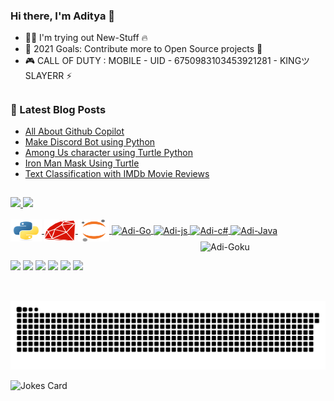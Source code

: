 ### Hi there, I'm Aditya 👋


- 👨‍💻 I'm trying out New-Stuff 🔥
- 🥅 2021 Goals: Contribute more to Open Source projects 📜 
- 🎮 CALL OF DUTY : MOBILE - UID - 6750983103453921281 - KINGツSLAYERR ⚡
##

### 📕 Latest Blog Posts

<!-- BLOG-POST-LIST:START -->
- [All About Github Copilot](https://medium.com/analytics-vidhya/all-about-github-copilot-87d0417b953e?source=rss-159c523863b2------2)
- [Make Discord Bot using Python](https://medium.com/analytics-vidhya/make-discord-bot-using-python-fba437b38cd3?source=rss-159c523863b2------2)
- [Among Us character using Turtle Python](https://adityabhandarii.medium.com/among-us-character-using-turtle-python-1641585720d9?source=rss-159c523863b2------2)
- [Iron Man Mask Using Turtle](https://adityabhandarii.medium.com/iron-man-mask-using-turtle-75e580cea502?source=rss-159c523863b2------2)
- [Text Classification with IMDb Movie Reviews](https://medium.com/analytics-vidhya/text-classification-with-imdb-movie-reviews-3ce35ddc1fbf?source=rss-159c523863b2------2)
<!-- BLOG-POST-LIST:END -->
##

<div>
  
  <a href="https://github.com/ADITYABHNDARI">
  <img height="180em" src="https://github-readme-stats.adityabhndari.vercel.app/api?username=ADITYABHNDARI&show_icons=true&theme=highcontrast&include_all_commits=true&count_private=true"/>
  <img height="180em" src="https://github-readme-stats.vercel.app/api/top-langs/?username=ADITYABHNDARI&layout=compact&langs_count=7&theme=highcontrast"/>

</div>
  
  <div style="display: inline_block"><br>
  <img align="center" alt="Adi-Python" height="35" width="50" src="https://raw.githubusercontent.com/devicons/devicon/master/icons/python/python-original.svg">
  <img align="center" alt="Adi-ruby" height="35" width="50" src="https://raw.githubusercontent.com/devicons/devicon/master/icons/ruby/ruby-plain.svg">
  <img align="center" alt="Adi-jupy" height="35" width="50" src="https://raw.githubusercontent.com/devicons/devicon/master/icons/jupyter/jupyter-original.svg">  
  <img align="center" alt="Adi-Go" height="70" width="55" src="https://cdn.jsdelivr.net/gh/devicons/devicon/icons/go/go-original-wordmark.svg">
  <img align="center" alt="Adi-js" height="35" width="50" src="https://cdn.jsdelivr.net/gh/devicons/devicon/icons/javascript/javascript-original.svg">   
  <img align="center" alt="Adi-c#" height="40" width="50" src="https://cdn.jsdelivr.net/gh/devicons/devicon/icons/csharp/csharp-original.svg">
  <img align="center" alt="Adi-Java" height="59" width="50" src="https://cdn.jsdelivr.net/gh/devicons/devicon/icons/java/java-original.svg">
  <img align="right" alt="Adi-Goku" height="95" width="200" src="https://media.giphy.com/media/HYPaqlmC4fUpa/source.gif?cid=ecf05e47r48mnuomqu1avz6mrcnavphnffv3lcl326hue2xt&rid=source.gif&ct=g">
 
</div>

##
 
<div> 
  <a href="https://www.youtube.com/channel/UCpbR16TxC48pOCz-S4E6Pfg" target="_blank"><img src="https://img.shields.io/badge/YouTube-FF0000?style=for-the-badge&logo=youtube&logoColor=white" target="_blank"></a>
  <a href="https://www.instagram.com/adityabhandariii/" target="_blank"><img src="https://img.shields.io/badge/-Instagram-%23E4405F?style=for-the-badge&logo=instagram&logoColor=white" target="_blank"></a>
 <a href="https://discord.gg/kGDk2kBkme" target="_blank"><img src="https://img.shields.io/badge/Discord-7289DA?style=for-the-badge&logo=discord&logoColor=white" target="_blank"></a> 
  <a href="https://twitter.com/AdityaBhndarii" target="_blank"><img src="https://img.shields.io/badge/-Twitter-%230077B5?style=for-the-badge&logo=Twitter&logoColor=white" target="_blank"></a>
  <a href="https://www.linkedin.com/in/adityabhndari/" target="_blank"><img src="https://img.shields.io/badge/-LinkedIn-%230077B5?style=for-the-badge&logo=linkedin&logoColor=white" target="_blank"></a> 
   <a href = "https://adityabhandarii.medium.com/"><img src="https://img.shields.io/badge/-Medium-%23333?style=for-the-badge&logo=Medium&logoColor=white" target="_blank"></a>
 
  ![Snake animation](https://github.com/ADITYABHNDARI/ADITYABHNDARI/blob/output/github-contribution-grid-snake.svg)
  
  ![Jokes Card](https://readme-jokes.vercel.app/api)
 
</div>

